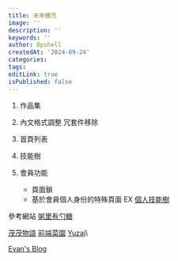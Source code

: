```yaml
---
title: 未來擴充
image: ''
description: ''
keywords: ''
author: Opshell
createdAt: '2024-09-24'
categories:
tags:
editLink: true
isPublished: false
---
```

1. 作品集
2. 內文格式調整 冗套件移除
3. 首頁列表
4. 技能樹

99. 會員功能
    - 頁面鎖
    - 基於會員個人身份的特殊頁面 EX [個人技能樹](https://note.noxussj.top/lines/)

參考網站
[粥里有勺糖](https://sugarat.top/)

[茂茂物語](https://mm-notes.vercel.app/)
[前端菜園](https://note.noxussj.top/noxussj/)
[Yuzai](https://www.yuzaicn.com/blog/%E5%8D%9A%E5%AE%A2%E5%8E%86%E7%A8%8B/2024-05-14-%E6%B5%8F%E8%A7%88%E9%87%8F%E8%AF%84%E8%AE%BA%E7%AD%89%E5%8A%9F%E8%83%BD.html)\

[Evan's Blog](https://xugaoyi.com/)
